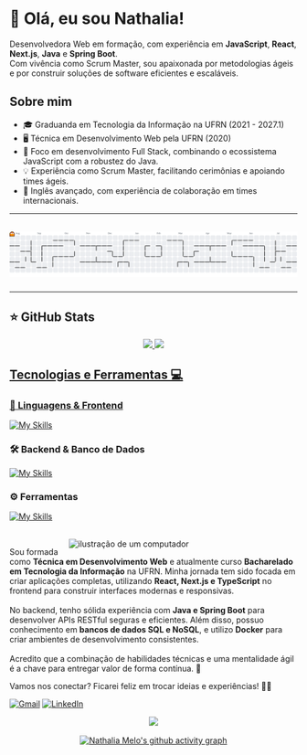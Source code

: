 # 💜 Olá, eu sou Nathalia!
<p align="left">
  Desenvolvedora Web em formação, com experiência em <strong>JavaScript</strong>, <strong>React</strong>, <strong>Next.js</strong>, <strong>Java</strong> e <strong>Spring Boot</strong>. <br>
  Com vivência como Scrum Master, sou apaixonada por metodologias ágeis e por construir soluções de software eficientes e escaláveis.
</p>

## Sobre mim

- 🎓 Graduanda em Tecnologia da Informação na UFRN (2021 - 2027.1)
- 🖥️ Técnica em Desenvolvimento Web pela UFRN (2020)
- 🚀 Foco em desenvolvimento Full Stack, combinando o ecossistema JavaScript com a robustez do Java.
- 💡 Experiência como Scrum Master, facilitando cerimônias e apoiando times ágeis.
- 💬 Inglês avançado, com experiência de colaboração em times internacionais.

---
<br>

<picture>
  <source media="(prefers-color-scheme: dark)" srcset="https://raw.githubusercontent.com/nathalia-84/nathalia-84/output/pacman-contribution-graph-dark.svg">
  <source media="(prefers-color-scheme: light)" srcset="https://raw.githubusercontent.com/nathalia-84/nathalia-84/output/pacman-contribution-graph.svg">
  <img alt="pacman contribution graph" src="https://raw.githubusercontent.com/nathalia-84/nathalia-84/output/pacman-contribution-graph.svg">
</picture>

###
---

## ⭐ GitHub Stats
<div align="center">
  <a href="https://github.com/nathalia-84">
  <img height="180em" src="https://github-readme-stats.vercel.app/api?username=nathalia-84&show_icons=true&theme=tokyonight&include_all_commits=true&count_private=true"/>
  <img height="180em" src="https://github-readme-stats.vercel.app/api/top-langs/?username=nathalia-84&layout=compact&langs_count=7&theme=tokyonight"/>
</div>

## Tecnologias e Ferramentas 💻

### 🚀 Linguagens & Frontend
[![My Skills](https://skillicons.dev/icons?i=html,css,js,ts,react,nextjs,tailwind,jest)](https://skillicons.dev)

### 🛠️ Backend & Banco de Dados
[![My Skills](https://skillicons.dev/icons?i=java,spring,nodejs,python,postgres,mysql,mongodb)](https://skillicons.dev)

### ⚙️ Ferramentas
[![My Skills](https://skillicons.dev/icons?i=git,github,linux,docker,postman,figma)](https://skillicons.dev)

<br>
<img src="https://raw.githubusercontent.com/MicaelliMedeiros/micaellimedeiros/master/image/computer-illustration.png" alt="ilustração de um computador" min-width="400px" max-width="400px" width="400px" align="right">

<p align="left">
  Sou formada como <strong>Técnica em Desenvolvimento Web</strong> e atualmente curso <strong>Bacharelado em Tecnologia da Informação</strong> na UFRN. Minha jornada tem sido focada em criar aplicações completas, utilizando <strong>React, Next.js e TypeScript</strong> no frontend para construir interfaces modernas e responsivas. <br><br>
  No backend, tenho sólida experiência com <strong>Java e Spring Boot</strong> para desenvolver APIs RESTful seguras e eficientes. Além disso, possuo conhecimento em <strong>bancos de dados SQL e NoSQL</strong>, e utilizo <strong>Docker</strong> para criar ambientes de desenvolvimento consistentes. <br><br>
  Acredito que a combinação de habilidades técnicas e uma mentalidade ágil é a chave para entregar valor de forma contínua. 🚀
</p>

<p align="left">
  Vamos nos conectar? Ficarei feliz em trocar ideias e experiências! 💌✨
</p>

<p align="left">
  <a href="mailto:nathaliaazmelo@gmail.com" title="Gmail">
  <img src="https://img.shields.io/badge/-Gmail-FF0000?style=flat-square&labelColor=FF0000&logo=gmail&logoColor=white" alt="Gmail"/></a>
  <a href="https://www.linkedin.com/in/nathalia-melo/" title="LinkedIn">
  <img src="https://img.shields.io/badge/-Linkedin-0e76a8?style=flat-square&logo=Linkedin&logoColor=white" alt="LinkedIn"/></a>
</p>

<div align="center">
  <img src="https://visitor-badge.laobi.icu/badge?page_id=nathalia-84.nathalia-84&left_color=darkviolet&right_color=orchid" width="100" />
</div>

<div align="center">
  
  [![Nathalia Melo's github activity graph](https://github-readme-activity-graph.vercel.app/graph?username=nathalia-84&bg_color=0d1117&color=c535d0&line=d1056c&point=d1056c&area=true&area_color=d1056c&hide_border=true)](https://github.com/ashutosh00710/github-readme-activity-graph)

